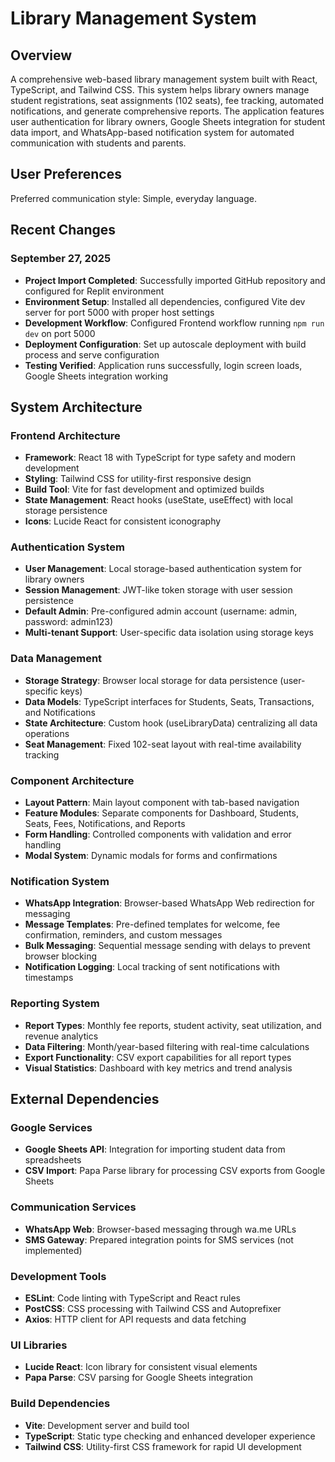 # Library Management System

## Overview

A comprehensive web-based library management system built with React, TypeScript, and Tailwind CSS. This system helps library owners manage student registrations, seat assignments (102 seats), fee tracking, automated notifications, and generate comprehensive reports. The application features user authentication for library owners, Google Sheets integration for student data import, and WhatsApp-based notification system for automated communication with students and parents.

## User Preferences

Preferred communication style: Simple, everyday language.

## Recent Changes

### September 27, 2025
- **Project Import Completed**: Successfully imported GitHub repository and configured for Replit environment
- **Environment Setup**: Installed all dependencies, configured Vite dev server for port 5000 with proper host settings
- **Development Workflow**: Configured Frontend workflow running `npm run dev` on port 5000
- **Deployment Configuration**: Set up autoscale deployment with build process and serve configuration
- **Testing Verified**: Application runs successfully, login screen loads, Google Sheets integration working

## System Architecture

### Frontend Architecture
- **Framework**: React 18 with TypeScript for type safety and modern development
- **Styling**: Tailwind CSS for utility-first responsive design
- **Build Tool**: Vite for fast development and optimized builds
- **State Management**: React hooks (useState, useEffect) with local storage persistence
- **Icons**: Lucide React for consistent iconography

### Authentication System
- **User Management**: Local storage-based authentication system for library owners
- **Session Management**: JWT-like token storage with user session persistence
- **Default Admin**: Pre-configured admin account (username: admin, password: admin123)
- **Multi-tenant Support**: User-specific data isolation using storage keys

### Data Management
- **Storage Strategy**: Browser local storage for data persistence (user-specific keys)
- **Data Models**: TypeScript interfaces for Students, Seats, Transactions, and Notifications
- **State Architecture**: Custom hook (useLibraryData) centralizing all data operations
- **Seat Management**: Fixed 102-seat layout with real-time availability tracking

### Component Architecture
- **Layout Pattern**: Main layout component with tab-based navigation
- **Feature Modules**: Separate components for Dashboard, Students, Seats, Fees, Notifications, and Reports
- **Form Handling**: Controlled components with validation and error handling
- **Modal System**: Dynamic modals for forms and confirmations

### Notification System
- **WhatsApp Integration**: Browser-based WhatsApp Web redirection for messaging
- **Message Templates**: Pre-defined templates for welcome, fee confirmation, reminders, and custom messages
- **Bulk Messaging**: Sequential message sending with delays to prevent browser blocking
- **Notification Logging**: Local tracking of sent notifications with timestamps

### Reporting System
- **Report Types**: Monthly fee reports, student activity, seat utilization, and revenue analytics
- **Data Filtering**: Month/year-based filtering with real-time calculations
- **Export Functionality**: CSV export capabilities for all report types
- **Visual Statistics**: Dashboard with key metrics and trend analysis

## External Dependencies

### Google Services
- **Google Sheets API**: Integration for importing student data from spreadsheets
- **CSV Import**: Papa Parse library for processing CSV exports from Google Sheets

### Communication Services
- **WhatsApp Web**: Browser-based messaging through wa.me URLs
- **SMS Gateway**: Prepared integration points for SMS services (not implemented)

### Development Tools
- **ESLint**: Code linting with TypeScript and React rules
- **PostCSS**: CSS processing with Tailwind CSS and Autoprefixer
- **Axios**: HTTP client for API requests and data fetching

### UI Libraries
- **Lucide React**: Icon library for consistent visual elements
- **Papa Parse**: CSV parsing for Google Sheets integration

### Build Dependencies
- **Vite**: Development server and build tool
- **TypeScript**: Static type checking and enhanced developer experience
- **Tailwind CSS**: Utility-first CSS framework for rapid UI development